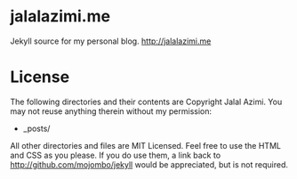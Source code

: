 # jalalazimi.me
Jekyll source for my personal blog.  http://jalalazimi.me


# License
The following directories and their contents are Copyright Jalal Azimi. You may not reuse anything therein without my permission:

* _posts/

All other directories and files are MIT Licensed. Feel free to use the HTML and CSS as you please. If you do use them, a link back to http://github.com/mojombo/jekyll would be appreciated, but is not required.
